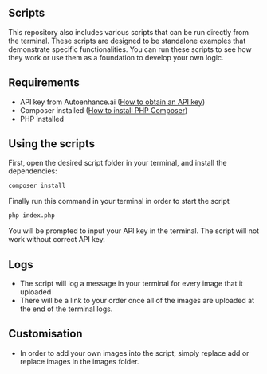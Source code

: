 ## Scripts

This repository also includes various scripts that can be run directly from the terminal. These scripts are designed to be standalone examples that demonstrate specific functionalities. You can run these scripts to see how they work or use them as a foundation to develop your own logic.

## Requirements

-   API key from Autoenhance.ai ([How to obtain an API key](https://autoenhance-ai.gitbook.io/autoenhance.ai-v2/getting-started/obtaining-an-api-key))
-   Composer installed ([How to install PHP Composer](https://getcomposer.org/doc/00-intro.md))
-   PHP installed

## Using the scripts

First, open the desired script folder in your terminal, and install the dependencies:

```bash
composer install
```

Finally run this command in your terminal in order to start the script

```bash
php index.php
```

You will be prompted to input your API key in the terminal. The script will not work without correct API key.

## Logs

-   The script will log a message in your terminal for every image that it uploaded
-   There will be a link to your order once all of the images are uploaded at the end of the terminal logs.

## Customisation

-   In order to add your own images into the script, simply replace add or replace images in the images folder.
